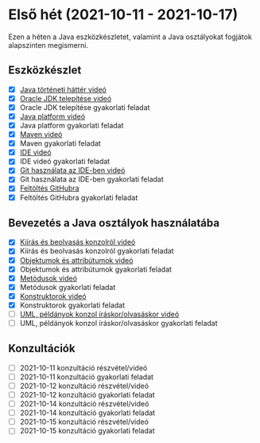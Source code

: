 # Első hét (2021-10-11 - 2021-10-17)

Ezen a héten a Java eszközkészletet, valamint 
a Java osztályokat fogjátok alapszinten megismerni.

## Eszközkészlet

* [x] [Java történeti háttér videó](https://e-learning.training360.com/courses/take/java-se-alapok-java-nyelvi-elemek/lessons/10709755-java-torteneti-hatter)
* [x] [Oracle JDK telepítése videó](https://e-learning.training360.com/courses/take/java-se-alapok-java-nyelvi-elemek/lessons/17495660-oracle-jdk-telepitese)
* [x] Oracle JDK telepítése gyakorlati feladat
* [x] [Java platform videó](https://e-learning.training360.com/courses/take/java-se-alapok-java-nyelvi-elemek/lessons/10709636-java-platform)
* [x] Java platform gyakorlati feladat
* [x] [Maven videó](https://e-learning.training360.com/courses/take/java-se-alapok-java-nyelvi-elemek/lessons/10709790-maven)
* [x] Maven gyakorlati feladat
* [x] [IDE videó](https://e-learning.training360.com/courses/take/java-se-alapok-java-nyelvi-elemek/lessons/10709791-ide)
* [x] IDE videó gyakorlati feladat
* [x] [Git használata az IDE-ben videó](https://e-learning.training360.com/courses/take/java-se-alapok-java-nyelvi-elemek/lessons/10709754-git-hasznalata-az-ide-ben)
* [x] Git használata az IDE-ben gyakorlati feladat
* [x] [Feltöltés GitHubra](https://e-learning.training360.com/courses/take/java-se-alapok-java-nyelvi-elemek/lessons/17606463-feltoltes-githubra)
* [x] Feltöltés GitHubra gyakorlati feladat

## Bevezetés a Java osztályok használatába

* [x] [Kiírás és beolvasás konzolról videó](https://e-learning.training360.com/courses/take/java-se-alapok-java-nyelvi-elemek/lessons/10709894-kiiras-es-beolvasas-konzolrol)
* [x] Kiírás és beolvasás konzolról gyakorlati feladat
* [x] [Objektumok és attribútumok videó](https://e-learning.training360.com/courses/take/java-se-alapok-java-nyelvi-elemek/lessons/10709892-objektumok-es-attributumok)
* [x] Objektumok és attribútumok gyakorlati feladat
* [x] [Metódusok videó](https://e-learning.training360.com/courses/take/java-se-alapok-java-nyelvi-elemek/lessons/10709890-metodusok)
* [x] Metódusok gyakorlati feladat
* [x] [Konstruktorok videó](https://e-learning.training360.com/courses/take/java-se-alapok-java-nyelvi-elemek/lessons/10709840-konstruktorok)
* [x] Konstruktorok gyakorlati feladat
* [ ] [UML, példányok konzol íráskor/olvasáskor videó](https://e-learning.training360.com/courses/take/java-se-alapok-java-nyelvi-elemek/lessons/10709862-uml-peldanyok-konzol-iraskor-olvasaskor)
* [ ] UML, példányok konzol íráskor/olvasáskor gyakorlati feladat

## Konzultációk

* [ ] 2021-10-11 konzultáció részvétel/videó
* [ ] 2021-10-11 konzultáció gyakorlati feladat
* [ ] 2021-10-12 konzultáció részvétel/videó
* [ ] 2021-10-12 konzultáció gyakorlati feladat
* [ ] 2021-10-14 konzultáció részvétel/videó
* [ ] 2021-10-14 konzultáció gyakorlati feladat
* [ ] 2021-10-15 konzultáció részvétel/videó
* [ ] 2021-10-15 konzultáció gyakorlati feladat